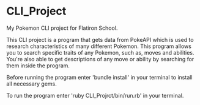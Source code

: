 # CLI_Project
My Pokemon CLI project for Flatiron School.

This CLI project is a program that gets data from PokeAPI which is used 
to research characteristics of many different Pokemon. This program allows 
you to search specific traits of any Pokemon, such as, moves and abilities. 
You're also able to get descriptions of any move or ability by searching for 
them inside the program.

Before running the program enter 'bundle install' in your terminal to install all necessary gems.

To run the program enter 'ruby CLI_Projrct/bin/run.rb' in your terminal.
